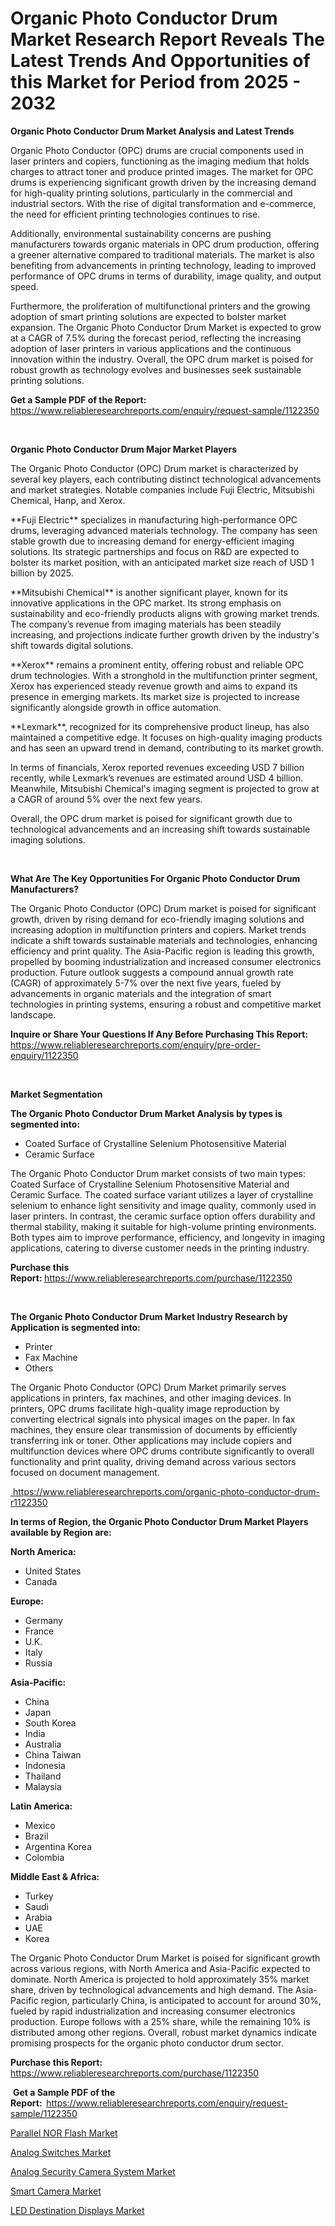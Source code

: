 <p><h1>Organic Photo Conductor Drum Market Research Report Reveals The Latest Trends And Opportunities of this Market for Period from 2025 - 2032</h1></p><p><strong>Organic Photo Conductor Drum Market Analysis and Latest Trends</strong></p>
<p><p>Organic Photo Conductor (OPC) drums are crucial components used in laser printers and copiers, functioning as the imaging medium that holds charges to attract toner and produce printed images. The market for OPC drums is experiencing significant growth driven by the increasing demand for high-quality printing solutions, particularly in the commercial and industrial sectors. With the rise of digital transformation and e-commerce, the need for efficient printing technologies continues to rise.</p><p>Additionally, environmental sustainability concerns are pushing manufacturers towards organic materials in OPC drum production, offering a greener alternative compared to traditional materials. The market is also benefiting from advancements in printing technology, leading to improved performance of OPC drums in terms of durability, image quality, and output speed. </p><p>Furthermore, the proliferation of multifunctional printers and the growing adoption of smart printing solutions are expected to bolster market expansion. The Organic Photo Conductor Drum Market is expected to grow at a CAGR of 7.5% during the forecast period, reflecting the increasing adoption of laser printers in various applications and the continuous innovation within the industry. Overall, the OPC drum market is poised for robust growth as technology evolves and businesses seek sustainable printing solutions.</p></p>
<p><strong>Get a Sample PDF of the Report:&nbsp;</strong> <a href="https://www.reliableresearchreports.com/enquiry/request-sample/1122350?utm_campaign=31&utm_medium=2&utm_source=Github&utm_content=ia&utm_term=11022025&utm_id=organic-photo-conductor-drum">https://www.reliableresearchreports.com/enquiry/request-sample/1122350</a></p>
<p>&nbsp;</p>
<p><strong>Organic Photo Conductor Drum Major Market Players</strong></p>
<p><p>The Organic Photo Conductor (OPC) Drum market is characterized by several key players, each contributing distinct technological advancements and market strategies. Notable companies include Fuji Electric, Mitsubishi Chemical, Hanp, and Xerox.</p><p>**Fuji Electric** specializes in manufacturing high-performance OPC drums, leveraging advanced materials technology. The company has seen stable growth due to increasing demand for energy-efficient imaging solutions. Its strategic partnerships and focus on R&D are expected to bolster its market position, with an anticipated market size reach of USD 1 billion by 2025.</p><p>**Mitsubishi Chemical** is another significant player, known for its innovative applications in the OPC market. Its strong emphasis on sustainability and eco-friendly products aligns with growing market trends. The company’s revenue from imaging materials has been steadily increasing, and projections indicate further growth driven by the industry's shift towards digital solutions.</p><p>**Xerox** remains a prominent entity, offering robust and reliable OPC drum technologies. With a stronghold in the multifunction printer segment, Xerox has experienced steady revenue growth and aims to expand its presence in emerging markets. Its market size is projected to increase significantly alongside growth in office automation.</p><p>**Lexmark**, recognized for its comprehensive product lineup, has also maintained a competitive edge. It focuses on high-quality imaging products and has seen an upward trend in demand, contributing to its market growth.</p><p>In terms of financials, Xerox reported revenues exceeding USD 7 billion recently, while Lexmark’s revenues are estimated around USD 4 billion. Meanwhile, Mitsubishi Chemical's imaging segment is projected to grow at a CAGR of around 5% over the next few years. </p><p>Overall, the OPC drum market is poised for significant growth due to technological advancements and an increasing shift towards sustainable imaging solutions.</p></p>
<p>&nbsp;</p>
<p><strong>What Are The Key Opportunities For Organic Photo Conductor Drum Manufacturers?</strong></p>
<p><p>The Organic Photo Conductor (OPC) Drum market is poised for significant growth, driven by rising demand for eco-friendly imaging solutions and increasing adoption in multifunction printers and copiers. Market trends indicate a shift towards sustainable materials and technologies, enhancing efficiency and print quality. The Asia-Pacific region is leading this growth, propelled by booming industrialization and increased consumer electronics production. Future outlook suggests a compound annual growth rate (CAGR) of approximately 5-7% over the next five years, fueled by advancements in organic materials and the integration of smart technologies in printing systems, ensuring a robust and competitive market landscape.</p></p>
<p><strong>Inquire or Share Your Questions If Any Before Purchasing This Report:</strong> <a href="https://www.reliableresearchreports.com/enquiry/pre-order-enquiry/1122350?utm_campaign=31&utm_medium=2&utm_source=Github&utm_content=ia&utm_term=11022025&utm_id=organic-photo-conductor-drum">https://www.reliableresearchreports.com/enquiry/pre-order-enquiry/1122350</a></p>
<p>&nbsp;</p>
<p><strong>Market Segmentation</strong></p>
<p><strong>The Organic Photo Conductor Drum Market Analysis by types is segmented into:</strong></p>
<p><ul><li>Coated Surface of Crystalline Selenium Photosensitive Material</li><li>Ceramic Surface</li></ul></p>
<p><p>The Organic Photo Conductor Drum market consists of two main types: Coated Surface of Crystalline Selenium Photosensitive Material and Ceramic Surface. The coated surface variant utilizes a layer of crystalline selenium to enhance light sensitivity and image quality, commonly used in laser printers. In contrast, the ceramic surface option offers durability and thermal stability, making it suitable for high-volume printing environments. Both types aim to improve performance, efficiency, and longevity in imaging applications, catering to diverse customer needs in the printing industry.</p></p>
<p><strong>Purchase this Report:&nbsp;</strong><a href="https://www.reliableresearchreports.com/purchase/1122350?utm_campaign=31&utm_medium=2&utm_source=Github&utm_content=ia&utm_term=11022025&utm_id=organic-photo-conductor-drum">https://www.reliableresearchreports.com/purchase/1122350</a></p>
<p>&nbsp;</p>
<p><strong>The Organic Photo Conductor Drum Market Industry Research by Application is segmented into:</strong></p>
<p><ul><li>Printer</li><li>Fax Machine</li><li>Others</li></ul></p>
<p><p>The Organic Photo Conductor (OPC) Drum Market primarily serves applications in printers, fax machines, and other imaging devices. In printers, OPC drums facilitate high-quality image reproduction by converting electrical signals into physical images on the paper. In fax machines, they ensure clear transmission of documents by efficiently transferring ink or toner. Other applications may include copiers and multifunction devices where OPC drums contribute significantly to overall functionality and print quality, driving demand across various sectors focused on document management.</p></p>
<p><a href="https://www.reliableresearchreports.com/organic-photo-conductor-drum-r1122350?utm_campaign=31&utm_medium=2&utm_source=Github&utm_content=ia&utm_term=11022025&utm_id=organic-photo-conductor-drum">&nbsp;https://www.reliableresearchreports.com/organic-photo-conductor-drum-r1122350</a></p>
<p><strong>In terms of Region, the Organic Photo Conductor Drum Market Players available by Region are:</strong></p>
<p>
    <p> <strong> North America: </strong>
        <ul>
            <li>United States</li>
            <li>Canada</li>
        </ul>
        </p> 
    <p> <strong> Europe: </strong>
        <ul>
            <li>Germany</li>
            <li>France</li>
            <li>U.K.</li>
            <li>Italy</li>
            <li>Russia</li>
        </ul>
        </p> 
    <p> <strong> Asia-Pacific: </strong>
        <ul>
            <li>China</li>
            <li>Japan</li>
            <li>South Korea</li>
            <li>India</li>
            <li>Australia</li>
            <li>China Taiwan</li>
            <li>Indonesia</li>
            <li>Thailand</li>
            <li>Malaysia</li>
        </ul>
        </p> 
    <p> <strong> Latin America: </strong>
        <ul>
            <li>Mexico</li>
            <li>Brazil</li>
            <li>Argentina Korea</li>
            <li>Colombia</li>
        </ul>
        </p> 
    <p> <strong> Middle East & Africa: </strong>
        <ul>
            <li>Turkey</li>
            <li>Saudi</li>
            <li>Arabia</li>
            <li>UAE</li>
            <li>Korea</li>
        </ul>
    </p>
    </p>
<p><p>The Organic Photo Conductor Drum Market is poised for significant growth across various regions, with North America and Asia-Pacific expected to dominate. North America is projected to hold approximately 35% market share, driven by technological advancements and high demand. The Asia-Pacific region, particularly China, is anticipated to account for around 30%, fueled by rapid industrialization and increasing consumer electronics production. Europe follows with a 25% share, while the remaining 10% is distributed among other regions. Overall, robust market dynamics indicate promising prospects for the organic photo conductor drum sector.</p></p>
<p><strong>Purchase this Report: </strong><a href="https://www.reliableresearchreports.com/purchase/1122350?utm_campaign=31&utm_medium=2&utm_source=Github&utm_content=ia&utm_term=11022025&utm_id=organic-photo-conductor-drum">https://www.reliableresearchreports.com/purchase/1122350</a></p>
<p>&nbsp;<strong>Get a Sample PDF of the Report:&nbsp;&nbsp;</strong><a href="https://www.reliableresearchreports.com/enquiry/request-sample/1122350?utm_campaign=31&utm_medium=2&utm_source=Github&utm_content=ia&utm_term=11022025&utm_id=organic-photo-conductor-drum">https://www.reliableresearchreports.com/enquiry/request-sample/1122350</a></p>
<p><strong></strong></p>
<p><p><a href="https://github.com/supicweg/Market-Research-Report-List-1/blob/main/parallel-nor-flash-market.md?utm_campaign=31&utm_medium=2&utm_source=Github&utm_content=ia&utm_term=11022025&utm_id=organic-photo-conductor-drum">Parallel NOR Flash Market</a></p><p><a href="https://github.com/saeiddaemo/Market-Research-Report-List-1/blob/main/analog-switches-market.md?utm_campaign=31&utm_medium=2&utm_source=Github&utm_content=ia&utm_term=11022025&utm_id=organic-photo-conductor-drum">Analog Switches Market</a></p><p><a href="https://github.com/howdlecirone/Market-Research-Report-List-1/blob/main/analog-security-camera-system-market.md?utm_campaign=31&utm_medium=2&utm_source=Github&utm_content=ia&utm_term=11022025&utm_id=organic-photo-conductor-drum">Analog Security Camera System Market</a></p><p><a href="https://github.com/shopovdjondo/Market-Research-Report-List-1/blob/main/smart-camera-market.md?utm_campaign=31&utm_medium=2&utm_source=Github&utm_content=ia&utm_term=11022025&utm_id=organic-photo-conductor-drum">Smart Camera Market</a></p><p><a href="https://github.com/salodipura00/Market-Research-Report-List-1/blob/main/led-destination-displays-market.md?utm_campaign=31&utm_medium=2&utm_source=Github&utm_content=ia&utm_term=11022025&utm_id=organic-photo-conductor-drum">LED Destination Displays Market</a></p></p>